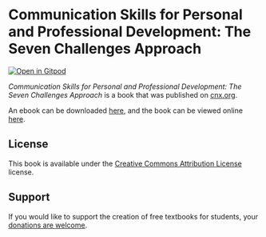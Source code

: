 # Communication Skills for Personal and Professional Development: The Seven Challenges Approach

[![Open in Gitpod](https://gitpod.io/button/open-in-gitpod.svg)](https://gitpod.io/from-referrer/)

_Communication Skills for Personal and Professional Development: The Seven Challenges Approach_ is a book that was published on [cnx.org](https://cnx.org/).

An ebook can be downloaded [here](https://github.com/cnx-user-books/cnxbook-communication-skills-for-personal-and-professional-development-the-seven-challenges-approach/releases/latest), and the book can be viewed online [here](https://github.com/cnx-user-books/cnxbook-communication-skills-for-personal-and-professional-development-the-seven-challenges-approach/releases/latest).

## License
This book is available under the [Creative Commons Attribution License](./LICENSE) license.

## Support
If you would like to support the creation of free textbooks for students, your [donations are welcome](https://riceconnect.rice.edu/donation/support-openstax-banner).
